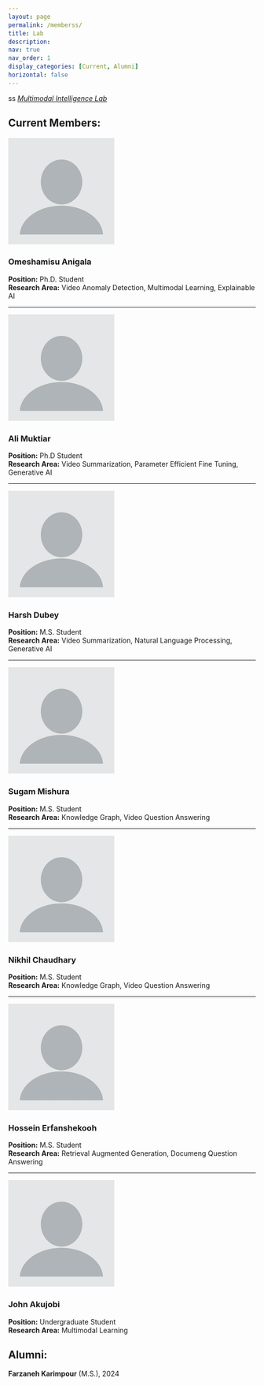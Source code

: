 ```yaml
---
layout: page
permalink: /memberss/
title: Lab
description:
nav: true
nav_order: 1
display_categories: [Current, Alumni]
horizontal: false
---
```

ss
<a href="https://github.com/Multimodal-Intelligence-Lab"><i><span class="lab-highlight">M</span>ultimodal <span class="lab-highlight">Int</span>elligence Lab</i></a>

## Current Members:
![Picture](/assets/img/blank_profile.png)
### **Omeshamisu Anigala**
**Position:** Ph.D. Student  
**Research Area:** Video Anomaly Detection, Multimodal Learning, Explainable AI

---

![Picture](/assets/img/blank_profile.png)
### **Ali Muktiar**
**Position:** Ph.D Student  
**Research Area:** Video Summarization, Parameter Efficient Fine Tuning, Generative AI

---

![Picture](/assets/img/blank_profile.png)
### **Harsh Dubey**
**Position:** M.S. Student  
**Research Area:** Video Summarization, Natural Language Processing, Generative AI

---

![Picture](/assets/img/blank_profile.png)
### **Sugam Mishura**
**Position:** M.S. Student  
**Research Area:** Knowledge Graph, Video Question Answering

---

![Picture](/assets/img/blank_profile.png)
### **Nikhil Chaudhary**
**Position:** M.S. Student  
**Research Area:** Knowledge Graph, Video Question Answering

---

![Picture](/assets/img/blank_profile.png)
### **Hossein Erfanshekooh**
**Position:** M.S. Student  
**Research Area:** Retrieval Augmented Generation, Documeng Question Answering

---

![Picture](/assets/img/blank_profile.png)
### **John Akujobi**
**Position:** Undergraduate Student  
**Research Area:** Multimodal Learning


## Alumni:
**Farzaneh Karimpour** (M.S.), 2024